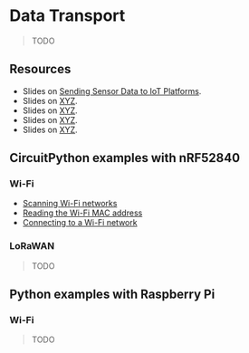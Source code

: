 # Data Transport

> TODO

## Resources

- Slides on [Sending Sensor Data to IoT Platforms](http://www.tamberg.org/fhnw/2020/hs/IdbSensorDataPlatforms.pdf).
- Slides on [XYZ](http://www.tamberg.org/fhnw/2020/hs/IdbXYZ.pdf).
- Slides on [XYZ](http://www.tamberg.org/fhnw/2020/hs/IdbXYZ.pdf).
- Slides on [XYZ](http://www.tamberg.org/fhnw/2020/hs/IdbXYZ.pdf).
- Slides on [XYZ](http://www.tamberg.org/fhnw/2020/hs/IdbXYZ.pdf).

## CircuitPython examples with nRF52840
### Wi-Fi
* [Scanning Wi-Fi networks](CircuitPython/wifi_scan)
* [Reading the Wi-Fi MAC address](CircuitPython/wifi_address)
* [Connecting to a Wi-Fi network](CircuitPython/wifi_connect)

### LoRaWAN
> TODO

## Python examples with Raspberry Pi
### Wi-Fi
> TODO
